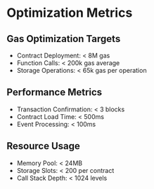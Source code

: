 # Optimization Metrics

## Gas Optimization Targets
- Contract Deployment: < 8M gas
- Function Calls: < 200k gas average
- Storage Operations: < 65k gas per operation

## Performance Metrics
- Transaction Confirmation: < 3 blocks
- Contract Load Time: < 500ms
- Event Processing: < 100ms

## Resource Usage
- Memory Pool: < 24MB
- Storage Slots: < 200 per contract
- Call Stack Depth: < 1024 levels
